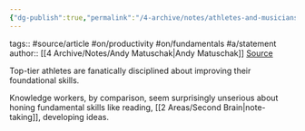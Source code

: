 ```yaml
---
{"dg-publish":true,"permalink":"/4-archive/notes/athletes-and-musicians-pursue-virtuosity-in-fundamental-skills-much-more-rigorously-than-knowledge-workers-do/"}
---
```


tags:: #source/article #on/productivity #on/fundamentals #a/statement
author:: [[4 Archive/Notes/Andy Matuschak\|Andy Matuschak]]
[Source](https://notes.andymatuschak.org/z4qhD8UwNAmJDdJUC36BUGp5PEUfgfzZXvkhB)

Top-tier athletes are fanatically disciplined about improving their foundational skills.

Knowledge workers, by comparison, seem surprisingly unserious about honing fundamental skills like reading, [[2 Areas/Second Brain\|note-taking]], developing ideas.